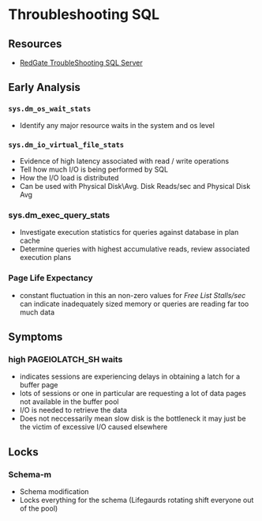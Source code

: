 # Throubleshooting SQL #

## Resources ##

- [RedGate TroubleShooting SQL Server](https://assets.red-gate.com/community/books/troubleshooting-sql-server-accidental-dba.pdf)

## Early Analysis ##

### `sys.dm_os_wait_stats` ###

- Identify any major resource waits in the system and os level

### `sys.dm_io_virtual_file_stats` ###

- Evidence of high latency associated with read / write operations
- Tell how much I/O is being performed by SQL
- How the I/O load is distributed
- Can be used with Physical Disk\Avg. Disk Reads/sec and Physical Disk Avg

### sys.dm_exec_query_stats ###

- Investigate execution statistics for queries against database in plan cache
- Determine queries with highest accumulative reads, review associated execution plans

### Page Life Expectancy ###

- constant fluctuation in this an non-zero values for *Free List Stalls/sec* can indicate inadequately sized memory or queries are reading far too much data


## Symptoms ##

### high PAGEIOLATCH_SH waits ###

- indicates sessions are experiencing delays in obtaining a latch for a buffer page
- lots of sessions or one in particular are requesting a lot of data pages not available in the buffer pool
- I/O is needed to retrieve the data
- Does not neccessarily mean slow disk is the bottleneck it may just be the victim of excessive I/O caused elsewhere


## Locks ##

### Schema-m ###

- Schema modification
- Locks everything for the schema (Lifegaurds rotating shift everyone out of the pool)

